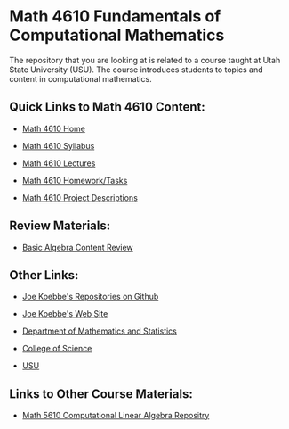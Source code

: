 # Math 4610 Fundamentals of Computational Mathematics

The repository that you are looking at is related to a course taught at Utah
State University (USU). The course introduces students to topics and content in
computational mathematics.

## Quick Links to Math 4610 Content:

* [Math 4610 Home](./README.md)

* [Math 4610 Syllabus](./syllabus/md/syllabus.md)

* [Math 4610 Lectures](./lectures/toc/md/topic_toc.md)

* [Math 4610 Homework/Tasks](./tasksheets/toc/md/tasksheet_toc.md)

* [Math 4610 Project Descriptions](./projects/indexOfProjects.md)

## Review Materials:

* [Basic Algebra Content Review](./basicReview/algebra.html)

## Other Links:

* [Joe Koebbe's Repositories on Github](https://github.com/jvkoebbe)

* [Joe Koebbe's Web Site](https://www.math.usu.edu/~koebbe)

* [Department of Mathematics and Statistics](https://www.math.usu.edu/)

* [College of Science](https://www.usu.edu/science)

* [USU](https://www.usu.edu/)

## Links to Other Course Materials:

* [Math 5610 Computational Linear Algebra Repositry](https://jvkoebbe.github.io/math5610)
